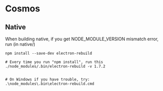 # Cosmos

## Native

When building native, if you get NODE_MODULE_VERSION mismatch error, run (in native/)

~~~~
npm install --save-dev electron-rebuild

# Every time you run "npm install", run this
./node_modules/.bin/electron-rebuild -v 1.7.2


# On Windows if you have trouble, try:
.\node_modules\.bin\electron-rebuild.cmd
~~~~